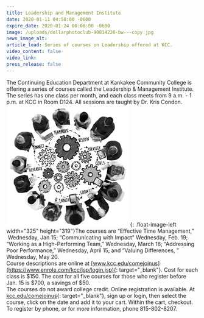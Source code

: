 ```yaml
---
title: Leadership and Management Institute
date: 2020-01-11 04:58:00 -0600
expire_date: 2020-01-24 00:00:00 -0600
image: /uploads/dollarphotoclub-90814220-bw---copy.jpg
news_image_alt:
article_lead: Series of courses on Leadership offered at KCC.
video_content: false
video_link:
press_release: false
---
```


The Continuing Education Department at Kankakee Community College is offering a series of courses called the Leadership & Management Institute.<br>The series has one class per month, and each class meets from 9 a.m. - 1 p.m. at KCC in Room D124. All sessions are taught by Dr. Kris Condon.&nbsp;<br>![](/uploads/dollarphotoclub-90814220-bw---copy.jpg){: .float-image-left width="325" height="319"}The courses are “Effective Time Management,” &nbsp;Wednesday, Jan 15; “Communicating with Impact” Wednesday, Feb. 19; “Working as a High-Performing Team,” Wednesday, March 18; “Addressing Poor Performance,” Wednesday, April 15; and “Valuing Differences, ” Wednesday, May 20.&nbsp;<br>Course descriptions are online at [www.kcc.edu/comejoinus](https://www.enrole.com/kcc/jsp/login.jsp){: target="_blank"}. Cost for each class is $150. The cost for all five courses for those who register before Jan. 15 is $700, a savings of $50.&nbsp;<br>The courses do not award college credit. Online registration is available. At [kcc.edu/comejoinus](https://www.enrole.com/kcc/jsp/login.jsp){: target="_blank"}, sign up or login, then select the course, click on the date and add it to your cart. Within the cart, checkout. To register by phone, or for more information, phone 815-802-8207.<br>&nbsp;